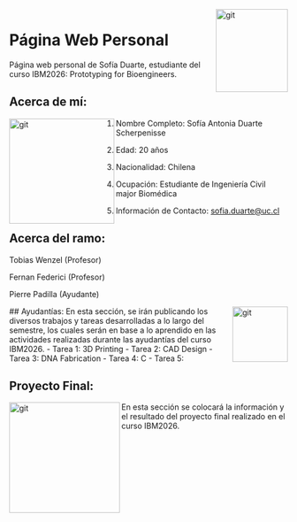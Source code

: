 <img align="right" width="130" height="150" alt="git" src="https://user-images.githubusercontent.com/127988699/227220632-3f374d18-3c04-4703-b4aa-13e2ee42dfff.jpg"> 

# Página Web Personal
Página web personal de Sofía Duarte, estudiante del curso IBM2026: Prototyping for Bioengineers.


## Acerca de mí:

<img align="left" width="190" height="190" alt="git" src="https://user-images.githubusercontent.com/127988699/227040024-902be7ac-232f-4e2b-b674-150b37dada24.png"> 

 1. Nombre Completo: Sofía Antonia Duarte Scherpenisse

 2. Edad: 20 años

 3. Nacionalidad: Chilena

 4. Ocupación: Estudiante de Ingeniería Civil major Biomédica 

 5. Información de Contacto: sofia.duarte@uc.cl


## Acerca del ramo:

   Tobias Wenzel (Profesor)
   
   Fernan Federici (Profesor)
  
  Pierre Padilla (Ayudante)
    
    
 <img align="right" width="100" height="100" alt="git" src="https://user-images.githubusercontent.com/127988699/227727965-fc0d89c3-18d9-4cd2-8190-9589f3404e1c.png">   
 ## Ayudantías:
   En esta sección, se irán publicando los diversos trabajos y tareas desarrolladas a lo largo del semestre, los cuales serán en base a lo aprendido en las actividades realizadas durante las ayudantías del curso IBM2026.
   - Tarea 1: 3D Printing
   - Tarea 2: CAD Design
   - Tarea 3: DNA Fabrication
   - Tarea 4: C
   - Tarea 5:
    
  
  ## Proyecto Final:
<img align="left" width="200" height="200" alt="git" src="https://user-images.githubusercontent.com/127988699/227217433-c9928e79-1ad1-4b00-ab78-efc2038d89be.png"> 

   En esta sección se colocará la información y el resultado del proyecto final realizado en el curso IBM2026.
 
